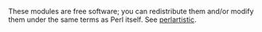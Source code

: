 These modules are free software; you can redistribute them and/or modify them under the same terms as Perl itself. See [perlartistic](https://metacpan.org/pod/distribution/perl/pod/perlartistic.pod).

